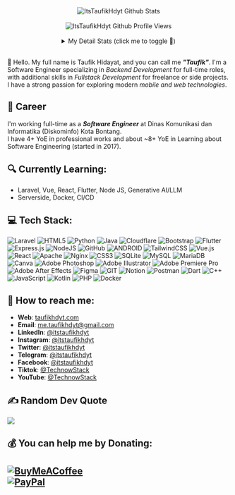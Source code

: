 <div align="center">
  <img src="https://github-readme-stats.vercel.app/api?username=ItsTaufikHdyt&show_icons=true&theme=dracula" alt="ItsTaufikHdyt Github Stats">
  <br><br>
  <img src="https://visitcount.itsvg.in/api?id=ItsTaufikHdyt&icon=0&color=0" alt="ItsTaufikHdyt Github Profile Views" />
  <br><br>
  <details>
    <summary>My Detail Stats (click me to toggle 👀)</summary>
    <br>
    <p><img src="https://github-readme-stats.vercel.app/api/top-langs/?username=ItsTaufikHdyt&theme=algolia&hide_border=true&langs_count=5" alt="Most used languages" /></p>
    <p><img src="https://github-readme-streak-stats.herokuapp.com/?user=ItsTaufikHdyt&theme=algolia" alt="Stat Streak" /></p>
    <p><img src="https://github-profile-trophy.vercel.app/?username=ItsTaufikHdyt&theme=algolia&margin-w=5&margin-h=5" alt="Github Trophy" /></p>
  </details>
</div>

<br>

👋 Hello. My full name is Taufik Hidayat, and you can call me ***"Taufik"***. I'm a Software Engineer specializing in *Backend Development* for full-time roles, with additional skills in *Fullstack Development* for freelance or side projects. I have a strong passion for exploring modern *mobile and web technologies*.

## 💼 Career
I'm working full-time as a ***Software Engineer*** at Dinas Komunikasi dan Informatika (Diskominfo) Kota Bontang.  
I have 4+ YoE in professional works and about ~8+ YoE in Learning about Software Engineering (started in 2017).

## 🔍 Currently Learning:
- Laravel, Vue, React, Flutter, Node JS, Generative AI/LLM
- Serverside, Docker, CI/CD

## 💻 Tech Stack:
![Laravel](https://img.shields.io/badge/laravel-%23FF2D20.svg?style=flat&logo=laravel&logoColor=white) ![HTML5](https://img.shields.io/badge/html5-%23E34F26.svg?style=flat&logo=html5&logoColor=white) ![Python](https://img.shields.io/badge/python-3670A0?style=flat&logo=python&logoColor=ffdd54) ![Java](https://img.shields.io/badge/java-%23ED8B00.svg?style=flat&logo=java&logoColor=white) ![Cloudflare](https://img.shields.io/badge/Cloudflare-F38020?style=flat&logo=Cloudflare&logoColor=white) ![Bootstrap](https://img.shields.io/badge/bootstrap-%23563D7C.svg?style=flat&logo=bootstrap&logoColor=white) ![Flutter](https://img.shields.io/badge/Flutter-%2302569B.svg?style=flat&logo=Flutter&logoColor=white) ![Express.js](https://img.shields.io/badge/express.js-%23404d59.svg?style=flat&logo=express&logoColor=%2361DAFB) ![NodeJS](https://img.shields.io/badge/node.js-6DA55F?style=flat&logo=node.js&logoColor=white) ![GitHub](https://img.shields.io/badge/GitHub-%23121011.svg?style=flat&logo=github&logoColor=white) ![ANDROID](https://img.shields.io/badge/android-%2320232a.svg?style=flat&logo=android&logoColor=%a4c639) ![TailwindCSS](https://img.shields.io/badge/tailwindcss-%2338B2AC.svg?style=flat&logo=tailwind-css&logoColor=white) ![Vue.js](https://img.shields.io/badge/vuejs-%2335495e.svg?style=flat&logo=vuedotjs&logoColor=%234FC08D) ![React](https://img.shields.io/badge/react-%2320232a.svg?style=flat&logo=react&logoColor=%2361DAFB) ![Apache](https://img.shields.io/badge/apache-%23D42029.svg?style=flat&logo=apache&logoColor=white) ![Nginx](https://img.shields.io/badge/nginx-%23009639.svg?style=flat&logo=nginx&logoColor=white) ![CSS3](https://img.shields.io/badge/css3-%231572B6.svg?style=flat&logo=css3&logoColor=white) ![SQLite](https://img.shields.io/badge/sqlite-%2307405e.svg?style=flat&logo=sqlite&logoColor=white) ![MySQL](https://img.shields.io/badge/mysql-%2300f.svg?style=flat&logo=mysql&logoColor=white) ![MariaDB](https://img.shields.io/badge/MariaDB-003545?style=flat&logo=mariadb&logoColor=white) ![Canva](https://img.shields.io/badge/Canva-%2300C4CC.svg?style=flat&logo=Canva&logoColor=white) ![Adobe Photoshop](https://img.shields.io/badge/adobephotoshop-%2331A8FF.svg?style=flat&logo=adobephotoshop&logoColor=white) ![Adobe Illustrator](https://img.shields.io/badge/adobeillustrator-%23FF9A00.svg?style=flat&logo=adobeillustrator&logoColor=white) ![Adobe Premiere Pro](https://img.shields.io/badge/Adobe%20Premiere%20Pro-9999FF.svg?style=flat&logo=Adobe%20Premiere%20Pro&logoColor=white) ![Adobe After Effects](https://img.shields.io/badge/Adobe%20After%20Effects-9999FF.svg?style=flat&logo=Adobe%20After%20Effects&logoColor=white) ![Figma](https://img.shields.io/badge/figma-%23F24E1E.svg?style=flat&logo=figma&logoColor=white) ![GIT](https://img.shields.io/badge/Git-fc6d26?style=flat&logo=git&logoColor=white) ![Notion](https://img.shields.io/badge/Notion-%23000000.svg?style=flat&logo=notion&logoColor=white) ![Postman](https://img.shields.io/badge/Postman-FF6C37?style=flat&logo=postman&logoColor=white) ![Dart](https://img.shields.io/badge/dart-%230175C2.svg?style=flat&logo=dart&logoColor=white) ![C++](https://img.shields.io/badge/c++-%2300599C.svg?style=flat&logo=c%2B%2B&logoColor=white) ![JavaScript](https://img.shields.io/badge/javascript-%23323330.svg?style=flat&logo=javascript&logoColor=%23F7DF1E) ![Kotlin](https://img.shields.io/badge/kotlin-%230095D5.svg?style=flat&logo=kotlin&logoColor=white) ![PHP](https://img.shields.io/badge/php-%23777BB4.svg?style=flat&logo=php&logoColor=white) ![Docker](https://img.shields.io/badge/docker-%230db7ed.svg?style=flat&amp;logo=docker&amp;logoColor=white)

## 🚀 How to reach me:
- **Web**: [taufikhdyt.com](https://taufikhdyt.com)  
- **Email**: [me.taufikhdyt@gmail.com](mailto:me.taufikhdyt@gmail.com)  
- **LinkedIn**: [@itstaufikhdyt](https://www.linkedin.com/in/ItsTaufikHdyt)  
- **Instagram**: [@itstaufikhdyt](https://www.instagram.com/itstaufikhdyt)  
- **Twitter**: [@itstaufikhdyt](https://twitter.com/itstaufikhdyt)  
- **Telegram**: [@itstaufikhdyt](https://t.me/ItsTaufikHdyt)  
- **Facebook**: [@itstaufikhdyt](https://facebook.com/itstaufikhdyt)  
- **Tiktok**: [@TechnowStack](https://tiktok.com/@technowstack)  
- **YouTube**: [@TechnowStack](https://www.youtube.com/Technowstack)  

## ✍️ Random Dev Quote
![](https://quotes-github-readme.vercel.app/api?type=horizontal&theme=radical)

## 💰 You can help me by Donating:
[![BuyMeACoffee](https://img.shields.io/badge/Buy%20Me%20a%20Coffee-ffdd00?style=for-the-badge&logo=buy-me-a-coffee&logoColor=black)](https://buymeacoffee.com/taufikhdyt)  
[![PayPal](https://img.shields.io/badge/PayPal-00457C?style=for-the-badge&logo=paypal&logoColor=white)](https://paypal.me/ItsTaufikHdyt)  
---

